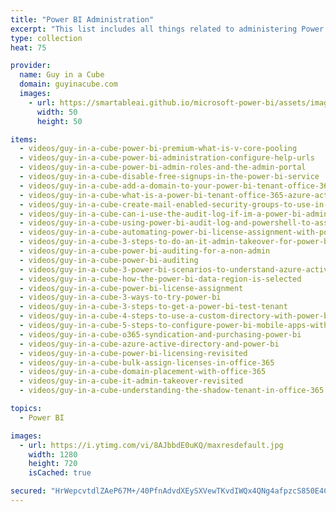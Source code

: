 ```yaml
---
title: "Power BI Administration"
excerpt: "This list includes all things related to administering Power BI. This includes dealing with licenses, working with Azure Active Directory and Office 365 and account issues."
type: collection
heat: 75

provider:
  name: Guy in a Cube
  domain: guyinacube.com
  images:
    - url: https://smartableai.github.io/microsoft-power-bi/assets/images/organizations/guyinacube.com-50x50.jpg
      width: 50
      height: 50

items:
  - videos/guy-in-a-cube-power-bi-premium-what-is-v-core-pooling
  - videos/guy-in-a-cube-power-bi-administration-configure-help-urls
  - videos/guy-in-a-cube-power-bi-admin-roles-and-the-admin-portal
  - videos/guy-in-a-cube-disable-free-signups-in-the-power-bi-service
  - videos/guy-in-a-cube-add-a-domain-to-your-power-bi-tenant-office-365-azure-active-directory
  - videos/guy-in-a-cube-what-is-a-power-bi-tenant-office-365-azure-active-directory
  - videos/guy-in-a-cube-create-mail-enabled-security-groups-to-use-in-power-bi-via-powershell
  - videos/guy-in-a-cube-can-i-use-the-audit-log-if-im-a-power-bi-admin
  - videos/guy-in-a-cube-using-power-bi-audit-log-and-powershell-to-assign-power-bi-pro-licenses
  - videos/guy-in-a-cube-automating-power-bi-license-assignment-with-powershell-extra-options
  - videos/guy-in-a-cube-3-steps-to-do-an-it-admin-takeover-for-power-bi-and-office-365
  - videos/guy-in-a-cube-power-bi-auditing-for-a-non-admin
  - videos/guy-in-a-cube-power-bi-auditing
  - videos/guy-in-a-cube-3-power-bi-scenarios-to-understand-azure-active-directory-better
  - videos/guy-in-a-cube-how-the-power-bi-data-region-is-selected
  - videos/guy-in-a-cube-power-bi-license-assignment
  - videos/guy-in-a-cube-3-ways-to-try-power-bi
  - videos/guy-in-a-cube-3-steps-to-get-a-power-bi-test-tenant
  - videos/guy-in-a-cube-4-steps-to-use-a-custom-directory-with-power-bi-for-developers
  - videos/guy-in-a-cube-5-steps-to-configure-power-bi-mobile-apps-with-intune
  - videos/guy-in-a-cube-o365-syndication-and-purchasing-power-bi
  - videos/guy-in-a-cube-azure-active-directory-and-power-bi
  - videos/guy-in-a-cube-power-bi-licensing-revisited
  - videos/guy-in-a-cube-bulk-assign-licenses-in-office-365
  - videos/guy-in-a-cube-domain-placement-with-office-365
  - videos/guy-in-a-cube-it-admin-takeover-revisited
  - videos/guy-in-a-cube-understanding-the-shadow-tenant-in-office-365

topics:
  - Power BI

images:
  - url: https://i.ytimg.com/vi/8AJbbdE0uKQ/maxresdefault.jpg
    width: 1280
    height: 720
    isCached: true

secured: "HrWepcvtdlZAeP67M+/40PfnAdvdXEySXVewTKvdIWQx4QNg4afpzcS850E4CZZCReBQ6+F/FEQ64XBtGMoLgP9aUgFBwZCn09xZsi7VYtRVcvqARKx+HcuaOCupS4Y9mcsLU7388kz8y6/j5FY7jK5pIHD48r/qIFdvw56whuZoA236zbspCRpQk9wFja2rh/XHj1zYi32Gkdo9F/5yiM6A+sVvW5aJQ1v1ypGNMrrI48x6iqfx/vE+IQ/j2Frj9QWaIhLLkONCRDvjocHp8xehYF8y4dl9rUVG532q0/DawplrUbB4+8vepnmIZmvzobYcrcfsf1Z+TbsLYHl6tQ==;mYmotRmV2jiTZUHQC400FQ=="
---
```


